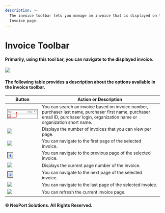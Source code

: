 ```yaml
---
description: >-
  The invoice toolbar lets you manage an invoice that is displayed on the
  Invoice page.
---
```


# Invoice Toolbar

#### Primarily, using this tool bar, you can navigate to the displayed invoice.

![](<../../../.gitbook/assets/manage\_invoice\_toolbar63c6 (1).png>)

#### The following table provides a description about the options available in the invoice toolbar.

| Button                                                 | Action or Description                                                                                                                                                            |
| ------------------------------------------------------ | -------------------------------------------------------------------------------------------------------------------------------------------------------------------------------- |
| ![](../../../.gitbook/assets/Find.png)                 | You can search an invoice based on invoice number, purchaser last name, purchaser first name, purchaser email ID, purchaser login, organization name or organization short name. |
| ![](../../../.gitbook/assets/display\_invoice181b.png) | Displays the number of invoices that you can view per page.                                                                                                                      |
| ![](<../../../.gitbook/assets/First\_Page (1).png>)    | You can navigate to the first page of the selected invoice.                                                                                                                      |
| ![](<../../../.gitbook/assets/Previous (2).png>)       | You can navigate to the previous page of the selected invoice.                                                                                                                   |
| ![](<../../../.gitbook/assets/Current\_Page (1).png>)  | Displays the current page number of the invoice.                                                                                                                                 |
| ![](../../../.gitbook/assets/Next.png)                 | You can navigate to the next page of the selected invoice.                                                                                                                       |
| ![](<../../../.gitbook/assets/Last\_Page (1) (1).png>) | You can navigate to the last page of the selected invoice.                                                                                                                       |
| ![](<../../../.gitbook/assets/Refresh\_1 (1).png>)     | You can refresh the current invoice page.                                                                                                                                        |

#### © NexPort Solutions. All Rights Reserved.
